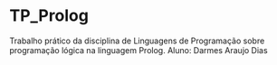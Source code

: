 # TP_Prolog
Trabalho prático da disciplina de Linguagens de Programação sobre programação lógica na linguagem Prolog. Aluno: Darmes Araujo Dias
